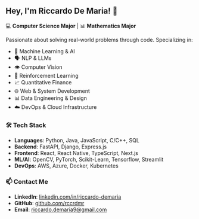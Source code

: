 ## Hey, I'm Riccardo De Maria! 👋

💻 **Computer Science Major** | 📊 **Mathematics Major**

Passionate about solving real-world problems through code. Specializing in:

- 🤖 Machine Learning & AI
- 🗣️ NLP & LLMs
- 👁️ Computer Vision
- 🧠 Reinforcement Learning
- 📈 Quantitative Finance
- 🌐 Web & System Development
- 📊 Data Engineering & Design
- ☁️ DevOps & Cloud Infrastructure

### 🛠 Tech Stack

- **Languages**: Python, Java, JavaScript, C/C++, SQL
- **Backend**: FastAPI, Django, Express.js
- **Frontend**: React, React Native, TypeScript, Next.js
- **ML/AI**: OpenCV, PyTorch, Scikit-Learn, Tensorflow, Streamlit
- **DevOps**: AWS, Azure, Docker, Kubernetes

### 📫 Contact Me

- **LinkedIn**: [linkedin.com/in/riccardo-demaria](https://linkedin.com/in/riccardo-demaria)  
- **GitHub**: [github.com/rccrdmr](https://github.com/rccrdmr)  
- **Email**: riccardo.demaria9@gmail.com

<!--
**rccrdmr/rccrdmr** is a ✨ _special_ ✨ repository because its `README.md` (this file) appears on your GitHub profile.

Here are some ideas to get you started:

- 🔭 I’m currently working on ...
- 🌱 I’m currently learning ...
- 👯 I’m looking to collaborate on ...
- 🤔 I’m looking for help with ...
- 💬 Ask me about ...
- 📫 How to reach me: ...
- 😄 Pronouns: ...
- ⚡ Fun fact: ...
-->
